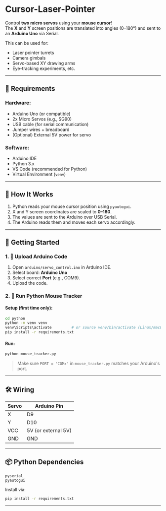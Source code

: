 # Cursor-Laser-Pointer

Control **two micro servos** using your **mouse cursor**!  
The **X** and **Y** screen positions are translated into angles (0–180°) and sent to an **Arduino Uno** via Serial.

This can be used for:

- Laser pointer turrets
- Camera gimbals
- Servo-based XY drawing arms
- Eye-tracking experiments, etc.

---

## 🧰 Requirements

### Hardware:

- Arduino Uno (or compatible)
- 2x Micro Servos (e.g., SG90)
- USB cable (for serial communication)
- Jumper wires + breadboard
- (Optional) External 5V power for servo

### Software:

- Arduino IDE
- Python 3.x
- VS Code (recommended for Python)
- Virtual Environment (`venv`)

---

## 🧠 How It Works

1. Python reads your mouse cursor position using `pyautogui`.
2. X and Y screen coordinates are scaled to **0–180**.
3. The values are sent to the Arduino over USB Serial.
4. The Arduino reads them and moves each servo accordingly.

---

## 🚀 Getting Started

### 1. 🧠 Upload Arduino Code

1. Open `arduino/servo_control.ino` in Arduino IDE.
2. Select board: **Arduino Uno**
3. Select correct **Port** (e.g., COM9).
4. Upload the code.

### 2. 🐍 Run Python Mouse Tracker

#### Setup (first time only):

```bash
cd python
python -m venv venv
venv\Scripts\activate         # or source venv/bin/activate (Linux/macOS)
pip install -r requirements.txt
```

#### Run:

```bash
python mouse_tracker.py
```

> Make sure `PORT = 'COMx'` in `mouse_tracker.py` matches your Arduino's port.

---

## 🛠️ Wiring

| Servo | Arduino Pin         |
| ----- | ------------------- |
| X     | D9                  |
| Y     | D10                 |
| VCC   | 5V (or external 5V) |
| GND   | GND                 |

---

## 📦 Python Dependencies

```
pyserial
pyautogui
```

Install via:

```bash
pip install -r requirements.txt
```

---
